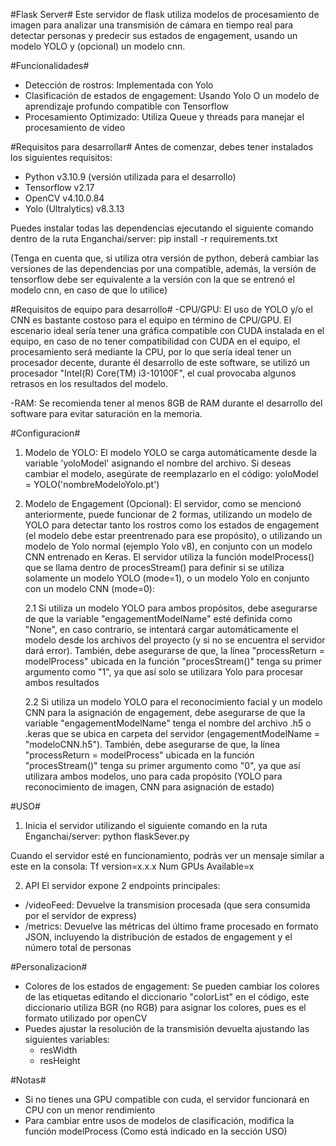 #Flask Server#
Este servidor de flask utiliza modelos de procesamiento de imagen para analizar una transmisión de cámara en tiempo real para detectar personas
y predecir sus estados de engagement, usando un modelo YOLO y (opcional) un modelo cnn.


#Funcionalidades#
- Detección de rostros: Implementada con Yolo
- Clasificación de estados de engagement: Usando Yolo O un modelo de aprendizaje profundo compatible con Tensorflow
- Procesamiento Optimizado: Utiliza Queue y threads para manejar el procesamiento de video


#Requisitos para desarrollar#
Antes de comenzar, debes tener instalados los siguientes requisitos:
- Python v3.10.9 (versión utilizada para el desarrollo)
- Tensorflow v2.17
- OpenCV v4.10.0.84
- Yolo (Ultralytics) v8.3.13

Puedes instalar todas las dependencias ejecutando el siguiente comando dentro de la ruta Enganchai/server:
pip install -r requirements.txt

(Tenga en cuenta que, si utiliza otra versión de python, deberá cambiar las versiones de las dependencias por una compatible,
además, la versión de tensorflow debe ser equivalente a la versión con la que se entrenó el modelo cnn, en caso de que lo utilice)


#Requisitos de equipo para desarrollo#
-CPU/GPU:
El uso de YOLO y/o el CNN es bastante costoso para el equipo en término de CPU/GPU.
El escenario ideal sería tener una gráfica compatible con CUDA instalada en el equipo, en caso de no tener compatibilidad
con CUDA en el equipo, el procesamiento será mediante la CPU, por lo que sería ideal tener un procesador decente, durante él
desarrollo de este software, se utilizó un procesador "Intel(R) Core(TM) i3-10100F", el cual provocaba algunos retrasos en los
resultados del modelo.

-RAM:
Se recomienda tener al menos 8GB de RAM durante el desarrollo del software para evitar saturación en la memoria.


#Configuracion#
1. Modelo de YOLO: El modelo YOLO se carga automáticamente  desde la variable 'yoloModel' asignando el nombre del archivo.
Si deseas cambiar el modelo, asegúrate de reemplazarlo en el código:
yoloModel = YOLO('nombreModeloYolo.pt')

2. Modelo de Engagement (Opcional): El servidor, como se mencionó anteriormente, puede funcionar de 2 formas, utilizando un
modelo de YOLO para detectar tanto los rostros como los estados de engagement (el modelo debe estar preentrenado para ese propósito),
o utilizando un modelo de Yolo normal (ejemplo Yolo v8), en conjunto con un modelo CNN entrenado en Keras.
El servidor utiliza la función modelProcess() que se llama dentro de procesStream() para definir si se utiliza solamente un modelo YOLO (mode=1), o
un modelo Yolo en conjunto con un modelo CNN (mode=0):
    
    2.1 Si utiliza un modelo YOLO para ambos propósitos, debe asegurarse de que la variable "engagementModelName" esté definida como "None", 
    en caso contrario, se intentará cargar automáticamente el modelo desde los archivos del proyecto (y si no se encuentra el servidor dará error).
    También, debe asegurarse de que, la línea "processReturn = modelProcess" ubicada en la función "procesStream()"
    tenga su primer argumento como "1", ya que así solo se utilizara Yolo para procesar ambos resultados

    2.2 Si utiliza un modelo YOLO para el reconocimiento facial y un modelo CNN para la asignación de engagement, debe asegurarse de que la variable "engagementModelName"
    tenga el nombre del archivo .h5 o .keras que se ubica en carpeta del servidor (engagementModelName = "modeloCNN.h5").
    También, debe asegurarse de que, la línea "processReturn = modelProcess" ubicada en la función "procesStream()"
    tenga su primer argumento como "0", ya que así utilizara ambos modelos, uno para cada propósito (YOLO para reconocimiento de imagen, CNN para asignación de estado)


#USO#
1. Inicia el servidor utilizando el siguiente comando en la ruta Enganchai/server:
python flaskSever.py

Cuando el servidor esté en funcionamiento, podrás ver un mensaje similar a este en la consola:
Tf version=x.x.x
Num GPUs Available=x

2. API
El servidor expone 2 endpoints principales:
- /videoFeed: Devuelve la transmision procesada (que sera consumida por el servidor de express)
- /metrics: Devuelve las métricas del último frame procesado en formato JSON, incluyendo la distribución de estados de engagement y el número total de personas


#Personalizacion#
- Colores de los estados de engagement: Se pueden cambiar los colores de las etiquetas editando el diccionario "colorList" en el código, este
diccionario utiliza BGR (no RGB) para asignar los colores, pues es el formato utilizado por openCV
- Puedes ajustar la resolución de la transmisión devuelta ajustando las siguientes variables:
    - resWidth
    - resHeight


#Notas#
- Si no tienes una GPU compatible con cuda, el servidor funcionará en CPU con un menor rendimiento
- Para cambiar entre usos de modelos de clasificación, modifica la función modelProcess (Como está indicado en la sección USO)